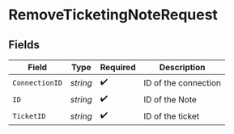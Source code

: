 # RemoveTicketingNoteRequest


## Fields

| Field                | Type                 | Required             | Description          |
| -------------------- | -------------------- | -------------------- | -------------------- |
| `ConnectionID`       | *string*             | :heavy_check_mark:   | ID of the connection |
| `ID`                 | *string*             | :heavy_check_mark:   | ID of the Note       |
| `TicketID`           | *string*             | :heavy_check_mark:   | ID of the ticket     |